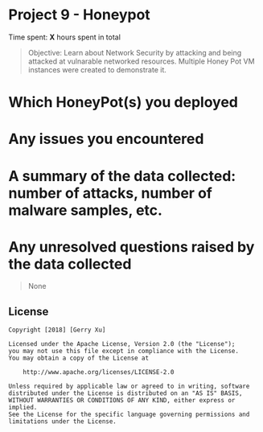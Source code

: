 # Project 9 - Honeypot

Time spent: **X** hours spent in total

> Objective: Learn about Network Security by attacking and being attacked at vulnarable networked resources. Multiple Honey Pot VM instances were created to demonstrate it.

# Which HoneyPot(s) you deployed

# Any issues you encountered

# A summary of the data collected: number of attacks, number of malware samples, etc.

# Any unresolved questions raised by the data collected

> None

## License

    Copyright [2018] [Gerry Xu]

    Licensed under the Apache License, Version 2.0 (the "License");
    you may not use this file except in compliance with the License.
    You may obtain a copy of the License at

        http://www.apache.org/licenses/LICENSE-2.0

    Unless required by applicable law or agreed to in writing, software
    distributed under the License is distributed on an "AS IS" BASIS,
    WITHOUT WARRANTIES OR CONDITIONS OF ANY KIND, either express or implied.
    See the License for the specific language governing permissions and
    limitations under the License.
